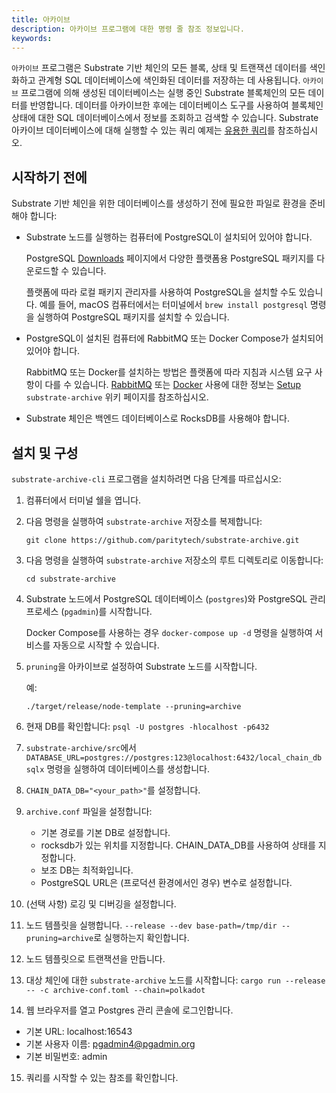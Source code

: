 ```yaml
---
title: 아카이브
description: 아카이브 프로그램에 대한 명령 줄 참조 정보입니다.
keywords:
---
```


`아카이브` 프로그램은 Substrate 기반 체인의 모든 블록, 상태 및 트랜잭션 데이터를 색인화하고 관계형 SQL 데이터베이스에 색인화된 데이터를 저장하는 데 사용됩니다.
`아카이브` 프로그램에 의해 생성된 데이터베이스는 실행 중인 Substrate 블록체인의 모든 데이터를 반영합니다.
데이터를 아카이브한 후에는 데이터베이스 도구를 사용하여 블록체인 상태에 대한 SQL 데이터베이스에서 정보를 조회하고 검색할 수 있습니다.
Substrate 아카이브 데이터베이스에 대해 실행할 수 있는 쿼리 예제는 [유용한 쿼리](https://github.com/paritytech/substrate-archive/wiki/Useful-Queries)를 참조하십시오.

## 시작하기 전에

Substrate 기반 체인을 위한 데이터베이스를 생성하기 전에 필요한 파일로 환경을 준비해야 합니다:

- Substrate 노드를 실행하는 컴퓨터에 PostgreSQL이 설치되어 있어야 합니다.

  PostgreSQL [Downloads](https://www.postgresql.org/download/) 페이지에서 다양한 플랫폼용 PostgreSQL 패키지를 다운로드할 수 있습니다.

  플랫폼에 따라 로컬 패키지 관리자를 사용하여 PostgreSQL을 설치할 수도 있습니다.
  예를 들어, macOS 컴퓨터에서는 터미널에서 `brew install postgresql` 명령을 실행하여 PostgreSQL 패키지를 설치할 수 있습니다.

- PostgreSQL이 설치된 컴퓨터에 RabbitMQ 또는 Docker Compose가 설치되어 있어야 합니다.

  RabbitMQ 또는 Docker를 설치하는 방법은 플랫폼에 따라 지침과 시스템 요구 사항이 다를 수 있습니다.
  [RabbitMQ](https://www.rabbitmq.com/) 또는 [Docker](https://www.docker.com/) 사용에 대한 정보는 [Setup](https://github.com/paritytech/substrate-archive/wiki/1-Setup) `substrate-archive` 위키 페이지를 참조하십시오.

- Substrate 체인은 백엔드 데이터베이스로 RocksDB를 사용해야 합니다.

## 설치 및 구성

`substrate-archive-cli` 프로그램을 설치하려면 다음 단계를 따르십시오:

1. 컴퓨터에서 터미널 쉘을 엽니다.

2. 다음 명령을 실행하여 `substrate-archive` 저장소를 복제합니다:

   ```
   git clone https://github.com/paritytech/substrate-archive.git
   ```

3. 다음 명령을 실행하여 `substrate-archive` 저장소의 루트 디렉토리로 이동합니다:

   ```
   cd substrate-archive
   ```

4. Substrate 노드에서 PostgreSQL 데이터베이스 (`postgres`)와 PostgreSQL 관리 프로세스 (`pgadmin`)를 시작합니다.

   Docker Compose를 사용하는 경우 `docker-compose up -d` 명령을 실행하여 서비스를 자동으로 시작할 수 있습니다.

5. `pruning`을 아카이브로 설정하여 Substrate 노드를 시작합니다.

   예:

   ```
   ./target/release/node-template --pruning=archive
   ```

6. 현재 DB를 확인합니다:
   `psql -U postgres -hlocalhost -p6432`

7. `substrate-archive/src`에서 `DATABASE_URL=postgres://postgres:123@localhost:6432/local_chain_db sqlx` 명령을 실행하여 데이터베이스를 생성합니다.

8. `CHAIN_DATA_DB="<your_path>"`를 설정합니다.

9. `archive.conf` 파일을 설정합니다:

   - 기본 경로를 기본 DB로 설정합니다.
   - rocksdb가 있는 위치를 지정합니다. CHAIN_DATA_DB를 사용하여 상태를 지정합니다.
   - 보조 DB는 최적화입니다.
   - PostgreSQL URL은 (프로덕션 환경에서인 경우) 변수로 설정합니다.

10. (선택 사항) 로깅 및 디버깅을 설정합니다.

11. 노드 템플릿을 실행합니다. `--release --dev base-path=/tmp/dir --pruning=archive`로 실행하는지 확인합니다.

12. 노드 템플릿으로 트랜잭션을 만듭니다.

13. 대상 체인에 대한 `substrate-archive` 노드를 시작합니다:
    `cargo run --release -- -c archive-conf.toml --chain=polkadot`

14. 웹 브라우저를 열고 Postgres 관리 콘솔에 로그인합니다.

   - 기본 URL:  localhost:16543
   - 기본 사용자 이름: pgadmin4@pgadmin.org
   - 기본 비밀번호: admin

15. 쿼리를 시작할 수 있는 참조를 확인합니다.